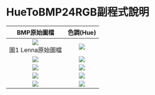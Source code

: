 # HueToBMP24RGB副程式說明
| BMP原始圖檔                         |    色調(Hue)                       |
| :------:                           |    :-----------:                   |
|![](https://i.imgur.com/KeLJ0s5.png)<br>圖1 Lenna原始圖檔|![](https://i.imgur.com/v74WQdp.png)|
|![](https://i.imgur.com/ipTGuVe.jpg)|![](https://i.imgur.com/I7yhKpq.png)|
|![](https://i.imgur.com/0FY2YuQ.jpg)|![](https://i.imgur.com/ehMdgaF.png)|
|![](https://i.imgur.com/SbuZwBy.jpg)|![](https://i.imgur.com/vrhYNBF.jpg)|
|![](https://i.imgur.com/hbudyq9.jpg)|![](https://i.imgur.com/IXj0iTT.png)|

